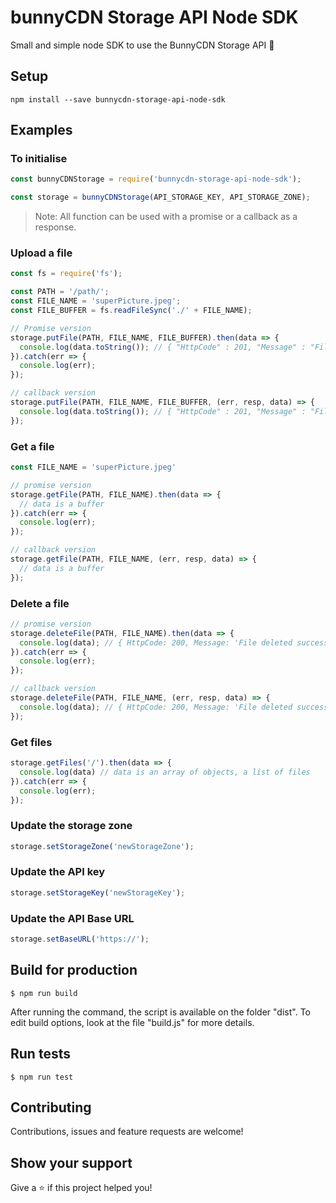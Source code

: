 # bunnyCDN Storage API Node SDK

Small and simple node SDK to use the BunnyCDN Storage API 🐰

## Setup

```
npm install --save bunnycdn-storage-api-node-sdk
```

## Examples

### To initialise

```javascript
const bunnyCDNStorage = require('bunnycdn-storage-api-node-sdk');

const storage = bunnyCDNStorage(API_STORAGE_KEY, API_STORAGE_ZONE);
```

> Note: All function can be used with a promise or a callback as a response.

### Upload a file


```javascript
const fs = require('fs');

const PATH = '/path/';
const FILE_NAME = 'superPicture.jpeg';
const FILE_BUFFER = fs.readFileSync('./' + FILE_NAME);

// Promise version
storage.putFile(PATH, FILE_NAME, FILE_BUFFER).then(data => {
  console.log(data.toString()); // { "HttpCode" : 201, "Message" : "File uploaded." }
}).catch(err => {
  console.log(err);
});

// callback version
storage.putFile(PATH, FILE_NAME, FILE_BUFFER, (err, resp, data) => {
  console.log(data.toString()); // { "HttpCode" : 201, "Message" : "File uploaded." }
});
```

### Get a file

```javascript
const FILE_NAME = 'superPicture.jpeg'

// promise version
storage.getFile(PATH, FILE_NAME).then(data => {
  // data is a buffer
}).catch(err => {
  console.log(err);
});

// callback version
storage.getFile(PATH, FILE_NAME, (err, resp, data) => {
  // data is a buffer
});
```

### Delete a file
```javascript
// promise version
storage.deleteFile(PATH, FILE_NAME).then(data => {
  console.log(data); // { HttpCode: 200, Message: 'File deleted successfuly.' }
}).catch(err => {
  console.log(err);
});

// callback version
storage.deleteFile(PATH, FILE_NAME, (err, resp, data) => {
  console.log(data); // { HttpCode: 200, Message: 'File deleted successfuly.' }
});
```

### Get files

```javascript
storage.getFiles('/').then(data => {
  console.log(data) // data is an array of objects, a list of files
}).catch(err => {
  console.log(err);
});
```
### Update the storage zone

```js
storage.setStorageZone('newStorageZone');
```

### Update the API key

```js
storage.setStorageKey('newStorageKey');
```

### Update the API Base URL

```js
storage.setBaseURL('https://');
```

## Build for production

```
$ npm run build
```
After running the command, the script is available on the folder "dist".
To edit build options, look at the file "build.js" for more details.

## Run tests

```
$ npm run test
```

## Contributing

Contributions, issues and feature requests are welcome!

## Show your support

Give a ⭐️ if this project helped you!
